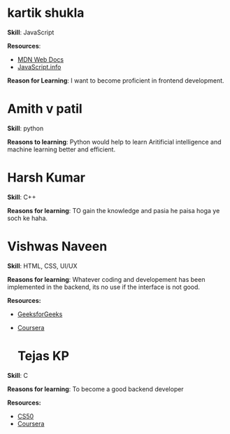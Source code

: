 # kartik shukla

**Skill**: JavaScript

**Resources**:
- [MDN Web Docs](https://developer.mozilla.org/en-US/docs/Web/JavaScript)
- [JavaScript.info](https://javascript.info/)

**Reason for Learning**: I want to become proficient in frontend development.

# Amith v patil

**Skill**: python

**Reasons to learning**: Python would help to learn Aritificial intelligence and machine learning better and efficient.

# Harsh Kumar

**Skill**: C++

**Reasons for learning**: TO gain the knowledge and pasia he paisa hoga ye soch ke haha.

# Vishwas Naveen

**Skill**: HTML, CSS, UI/UX

**Reasons for learning**: Whatever coding and developement has been implemented in the backend, its no use if the interface is not good.

**Resources:**
- [GeeksforGeeks](https://www.geeksforgeeks.org/html-tutorial/)
- [Coursera](https://www.coursera.org/collections/learn-css/)

  # Tejas KP

**Skill**: C

**Reasons for learning**: To become a good backend developer

**Resources:**
- [CS50](https://cs50.harvard.edu/x/2024/weeks/1/)
- [Coursera](https://www.coursera.org/specializations/c-programming)
